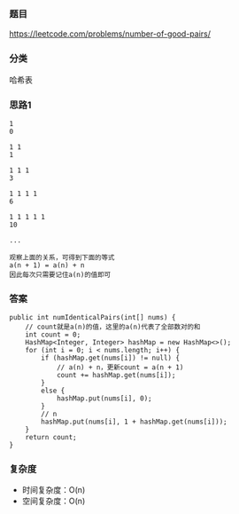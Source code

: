 ### 题目
https://leetcode.com/problems/number-of-good-pairs/

### 分类
哈希表

### 思路1
```
1
0

1 1
1

1 1 1
3

1 1 1 1
6

1 1 1 1 1
10

...

观察上面的关系，可得到下面的等式
a(n + 1) = a(n) + n
因此每次只需要记住a(n)的值即可
```

### 答案
```
public int numIdenticalPairs(int[] nums) {
    // count就是a(n)的值，这里的a(n)代表了全部数对的和
    int count = 0;
    HashMap<Integer, Integer> hashMap = new HashMap<>();
    for (int i = 0; i < nums.length; i++) {
        if (hashMap.get(nums[i]) != null) {
            // a(n) + n，更新count = a(n + 1)
            count += hashMap.get(nums[i]);
        }
        else {
            hashMap.put(nums[i], 0);
        }
        // n
        hashMap.put(nums[i], 1 + hashMap.get(nums[i]));
    }
    return count;
}
```

### 复杂度
* 时间复杂度：O(n)
* 空间复杂度：O(n)
